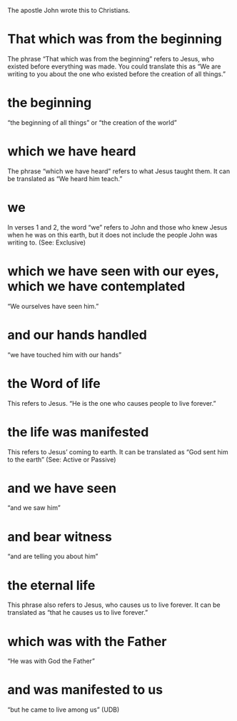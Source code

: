 
 The apostle John wrote this to Christians.
  # That which was from the beginning 
   The phrase “That which was from the beginning”
  refers to Jesus, who existed before everything was made. You could translate this as “We
  are writing to you about the one who existed before the creation of all things.”
  # the beginning 
   “the beginning of all things” or “the creation of the world”
  # which we have heard 
   The phrase “which we have heard” refers to what Jesus taught
  them. It can be translated as “We heard him teach.”
  # we 
   In verses 1 and 2, the word “we” refers to John and those who knew Jesus when he
  was on this earth, but it does not include the people John was writing to. (See: Exclusive)
  # which we have seen with our eyes, which we have contemplated 
   “We ourselves have
  seen him.”
  # and our hands handled 
   “we have touched him with our hands”
  # the Word of life 
   This refers to Jesus. “He is the one who causes people to live forever.”
  # the life was manifested 
   This refers to Jesus’ coming to earth. It can be translated as
  “God sent him to the earth” (See: Active or Passive)
  # and we have seen 
   “and we saw him”
  # and bear witness 
   “and are telling you about him”
  # the eternal life 
   This phrase also refers to Jesus, who causes us to live forever. It can be
  translated as “that he causes us to live forever.”
  # which was with the Father 
   “He was with God the Father”
  # and was manifested to us 
   “but he came to live among us” (UDB) 

